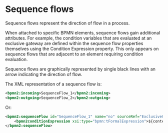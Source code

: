 # Sequence flows
Sequence flows represent the direction of flow in a process.

When attached to specific BPMN elements, sequence flows gain additional attributes. For example, the condition variables that are evaluated at an exclusive gateway are defined within the sequence flow properties themselves using the Condition Expression property. This only appears on sequence flows that are adjacent to an element requiring condition evaluation.  

Sequence flows are graphically represented by single black lines with an arrow indicating the direction of flow. 

The XML representation of a sequence flow is: 

```xml	
<bpmn2:incoming>SequenceFlow_1</bpmn2:incoming>
<bpmn2:outgoing>SequenceFlow_2</bpmn2:outgoing>
```

Or:

```xml
<bpmn2:sequenceFlow id="SequenceFlow_1" name="no" sourceRef="ExclusiveGateway_1" targetRef="Task_1">
	<bpmn2conditionExpression xsi:type="bpmn:tFormalExpression">${content.approved == false}</bpmn2:conditionExpression>
</bpmn2:sequenceFlow>
```